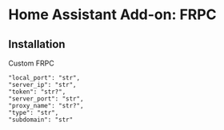 # Home Assistant Add-on: FRPC

## Installation

Custom FRPC

    "local_port": "str",
    "server_ip": "str",
    "token": "str?",
    "server_port": "str",
    "proxy_name": "str?",
    "type": "str",
    "subdomain": "str"